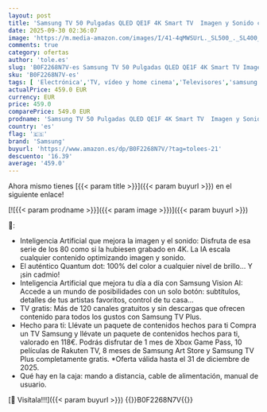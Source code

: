 ```yaml
---
layout: post
title: 'Samsung TV 50 Pulgadas QLED QE1F 4K Smart TV  Imagen y Sonido con IA 4K  Samsung Vision AI  el auténtico Quantum Dot TV Plus'
date: 2025-09-30 02:36:07
image: 'https://m.media-amazon.com/images/I/41-4qMWSUrL._SL500_._SL400_.jpg'
comments: true
category: ofertas
author: 'tole.es'
slug: 'B0F2268N7V-es Samsung TV 50 Pulgadas QLED QE1F 4K Smart TV Imagen y...'
sku: 'B0F2268N7V-es'
tags: [ 'Electrónica','TV, vídeo y home cinema','Televisores','samsung','smart','tv','🇪🇸', ]
actualPrice: 459.0 EUR
currency: EUR
price: 459.0
comparePrice: 549.0 EUR
prodname: 'Samsung TV 50 Pulgadas QLED QE1F 4K Smart TV  Imagen y Sonido con IA 4K  Samsung Vision AI  el auténtico Quantum Dot TV Plus'
country: 'es'
flag: '🇪🇸'
brand: 'Samsung'
buyurl: 'https://www.amazon.es/dp/B0F2268N7V/?tag=tolees-21'
descuento: '16.39'
average: '459.0'
---
```


Ahora mismo tienes [{{< param title >}}]({{< param buyurl >}}) en el siguiente enlace!

[![{{< param prodname >}}]({{< param image >}})]({{< param buyurl >}})

🔎:

- Inteligencia Artificial que mejora la imagen y el sonido: Disfruta de esa serie de los 80 como si la hubiesen grabado en 4K. La IA escala cualquier contenido optimizando imagen y sonido.
- El auténtico Quantum dot: 100% del color a cualquier nivel de brillo… Y ¡sin cadmio!
- Inteligencia Artificial que mejora tu día a día con Samsung Vision AI: Accede a un mundo de posibilidades con un solo botón: subtítulos, detalles de tus artistas favoritos, control de tu casa…
- TV gratis: Más de 120 canales gratuitos y sin descargas que ofrecen contenido para todos los gustos con Samsung TV Plus.
- Hecho para ti: Llévate un paquete de contenidos hechos para ti Compra un TV Samsung y llévate un paquete de contenidos hechos para ti, valorado en 118€. Podrás disfrutar de 1 mes de Xbox Game Pass, 10 películas de Rakuten TV, 8 meses de Samsung Art Store y Samsung TV Plus completamente gratis. *Oferta válida hasta el 31 de diciembre de 2025.
- Qué hay en la caja: mando a distancia, cable de alimentación, manual de usuario.

[🛒 Visítala!!!]({{< param buyurl >}})
{{<world>}}B0F2268N7V{{</world>}}
